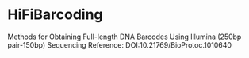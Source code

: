 # HiFiBarcoding
Methods for Obtaining Full-length DNA Barcodes Using Illumina (250bp pair-150bp) Sequencing
Reference: DOI:10.21769/BioProtoc.1010640
